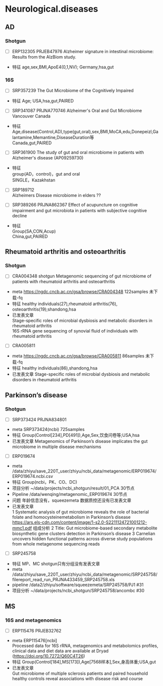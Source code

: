 # Neurological.diseases

## AD
### Shotgun
  -  [ ] ERP132305 PRJEB47976 Alzheimer signature in intestinal microbiome: Results from the AlzBiom study.
   -  特征  age,sex,BMI,ApoE4(0,1,NV);     Germany,hsa,gut


### 16S	
  -  [ ] SRP357239 The Gut Microbiome of the Cognitively Impaired  
   -  特征  Age;   USA,hsa,gut,PAIRED  
	
  -  [ ] SRP341087 PRJNA770746 Alzheimer's Oral and Gut Microbiome Vancouver Canada    
   -  特征  
		Age,disease(Control,AD),type(gut,oral),sex,BMI,MoCA,edu,Donepeizl,Galantamine,Memantine,DiseaseDuration等  
		Canada,gut,PAIRED  
	
  -  [ ] SRP361900 The study of gut and oral microbiome in patients with Alzheimer's disease (AP09259730)  
   -  特征  
		group(AD，control)，gut and oral   
		SINGLE，Kazakhstan    
	
  -  [ ] SRP189712   
	Alzheimers Disease microbiome in elders ??    
	  
	
  -  [ ] SRP389266 PRJNA862367 Effect of acupuncture on cognitive impairment and gut microbiota in patients with subjective cognitive decline
   -  特征  
		Group(SA,CON,Acup)  
		China,gut,PAIRED    
		
## Rheumatoid arthritis and osteoarthritis
### Shotgun
  -  [ ]  CRA004348 shotgun Metagenomic sequencing of gut microbiome of patients with rheumatoid arthritis and osteoarthritis  
  -  meta https://ngdc.cncb.ac.cn/gsa/browse/CRA004348  122samples   未下载-fq 
  -  特征 healthy individuals(27),rheumatoid arthritis(76), osteoarthritis(19);shandong,hsa
  -  已发表文章  
 	Stage-specific roles of microbial dysbiosis and metabolic disorders in rheumatoid arthritis     
	16S rRNA gene sequencing of synovial fluid of individuals with rheumatoid arthritis    
	
  -  [ ]   CRA005811
  -  meta https://ngdc.cncb.ac.cn/gsa/browse/CRA005811  86samples   未下载-fq  
  -  特征 healthy individuals(86),shandong,hsa
  -  已发表文章
	Stage-specific roles of microbial dysbiosis and metabolic disorders in rheumatoid arthritis 



## Parkinson’s disease
### Shotgun
  -  [ ] SRP373424 PRJNA834801  
  -  meta SRP373424(ncbi) 725samples 
  -  特征 Group(Control[234],PD[491]),Age,Sex,饮食问卷等;USA,hsa  
  -  已发表文章
	Metagenomics of Parkinson’s disease implicates the gut microbiome in multiple disease mechanisms  

  -  [ ] ERP019674  
   - meta /data/zhiyu/save_220T_user/zhiyu/ncbi_data/metagenomic/ERP019674/ERP019674.ncbi.csv
   - 特征  Group(ncbi，PK、CO、DC)
   - 项目分析 ~/data/projects/ncbi_shotgun/result/01_PCA 30节点
   - Pipeline /data/wenqing/metagenomic_ERP019674 30节点
   - 问题 年龄信息没有，squeezemeta 数据质控还没有已发表文章  
   - 已发表文章  
 	1 Systematic analysis of gut microbiome reveals the role of bacterial folate and homocysteinemetabolism in Parkinson’s disease    https://ars.els-cdn.com/content/image/1-s2.0-S2211124721001212-mmc1.pdf 组成分析 
	2 Title: Gut microbiome-based secondary metabolite biosynthetic gene clusters detection in Parkinson’s disease 
	3 Carnelian uncovers hidden functional patterns across diverse study populations from whole metagenome sequencing reads  

  -  [ ] SRP245758
   - 特征 MP、MC shotgun只有分组没有发表文章  
   - meta /data/zhiyu/save_220T_user/zhiyu/ncbi_data/metagenomic/SRP245758/filereport_read_run_PRJNA433459_SRP245758.xls
   - pipeline /data2/zhiyu/software/squeezemeta/SRP245758/PJ1 #31  
   - 项目分析 ~/data/projects/ncbi_shotgun/SRP245758/ancombc #30  


## MS
### 16S and metagenomics
  -  [ ] ERP115476  PRJEB32762  
   - meta ERP115476[ncbi]  
	Processed data for 16S rRNA, metagenomics and metabolomics profiles, clinical data and diet data are available at Dryad (https://doi.org/10.7272/Q60C4T26)
   - 特征 Group(Control[184],MS[173]),Age[7568样本],Sex,身高体重;USA,gut
   - 已发表文章  
	Gut microbiome of multiple sclerosis patients and paired household healthy controls reveal associations with disease risk and course

